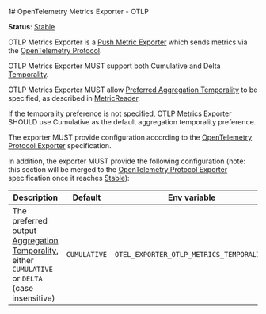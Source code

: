 1# OpenTelemetry Metrics Exporter - OTLP

**Status**: [Stable](../../document-status.md)

OTLP Metrics Exporter is a [Push Metric
Exporter](../sdk.md#push-metric-exporter) which sends metrics via the
[OpenTelemetry Protocol](../../protocol/README.md).

OTLP Metrics Exporter MUST support both Cumulative and Delta
[Temporality](../datamodel.md#temporality).

OTLP Metrics Exporter MUST allow [Preferred Aggregation
Temporality](../datamodel.md#preferred-aggregation-temporality) to be specified, as described in
[MetricReader](../sdk.md#metricreader).

If the temporality preference is not specified, OTLP Metrics Exporter SHOULD use Cumulative
as the default aggregation temporality preference.

The exporter MUST provide configuration according to the [OpenTelemetry Protocol
Exporter](../../protocol/exporter.md) specification.

In addition, the exporter MUST provide the following configuration (note: this
section will be merged to the [OpenTelemetry Protocol
Exporter](../../protocol/exporter.md) specification once it reaches
[Stable](../../document-status.md)):

| Description | Default | Env variable |
| ----------- | ------- | ------------ |
| The preferred output [Aggregation Temporality](../datamodel.md#temporality), either `CUMULATIVE` or `DELTA` (case insensitive) | `CUMULATIVE` | `OTEL_EXPORTER_OTLP_METRICS_TEMPORALITY`
